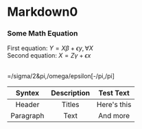 # Markdown0
### Some Math Equation
First equation: $Y=X\beta+\epsilon y,\forall X$ <br>
Second equation: $X=Z\gamma+\epsilon x$ <br><br>

=/sigma/2&pi,/omega/epsilon[-/pi,/pi]

|Syntex   |Description |Test Text  |
|:-------:|:----------:|:---------:|
|Header   |Titles      |Here's this| 
|Paragraph|Text        |And more   | 
